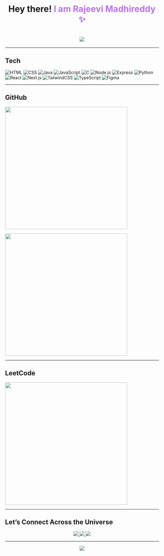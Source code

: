 <!-- Header with Galaxy Vibes -->
<h1 align="center" font-family: 'Fira Code'>
      Hey there! <strong style="color: #BC6FF1;">I am Rajeevi Madhireddy ✨</strong>
</h1>



<h1 align="center">
  <img src="https://readme-typing-svg.demolab.com?font=Fira+Code&pause=1000&color=BC6FF1&center=true&vCenter=true&width=1000&lines=Exploring+Blockchain+and+the+Universe;Fueling+curiosity+one+line+at+a+time..." />
</h1>



---

## Tech 

![HTML](https://img.shields.io/badge/HTML5-68507B?style=for-the-badge&logo=html5&logoColor=white)
![CSS](https://img.shields.io/badge/CSS-8D769A?style=for-the-badge&logo=css&logoColor=white)
![Java](https://img.shields.io/badge/Java-28193D?style=for-the-badge&logo=java&logoColor=white)
![JavaScript](https://img.shields.io/badge/JavaScript-68507B?style=for-the-badge&logo=javascript&logoColor=white)
![C](https://img.shields.io/badge/C-46315C?style=for-the-badge&logo=logoColor=white)
![Node.js](https://img.shields.io/badge/Node.js-28193D?style=for-the-badge&logo=nodedotjs&logoColor=white)
![Express](https://img.shields.io/badge/Express-46315C?style=for-the-badge&logo=express&logoColor=white)
![Python](https://img.shields.io/badge/Python-8D769A?style=for-the-badge&logo=python&logoColor=white)
![React](https://img.shields.io/badge/React-28193D?style=for-the-badge&logo=react&logoColor=white)
![Next.js](https://img.shields.io/badge/Next.js-000000?style=for-the-badge&logo=nextdotjs&logoColor=white)
![TailwindCSS](https://img.shields.io/badge/TailwindCSS-46315C?style=for-the-badge&logo=tailwind-css&logoColor=white)
![TypeScript](https://img.shields.io/badge/TypeScript-8D769A?style=for-the-badge&logo=typescript&logoColor=white)
![Figma](https://img.shields.io/badge/Figma-28193D?style=for-the-badge&logo=figma&logoColor=white)

---

## GitHub 

<p>
  <img src="https://github-readme-stats.vercel.app/api?username=rajeevi05&show_icons=true&theme=tokyonight&hide_border=true&bg_color=11001C&title_color=DA70D6&icon_color=BC6FF1&text_color=E0B0FF" width=400px" 
        </p><p>
  <img src="https://github-readme-streak-stats.herokuapp.com?user=rajeevi05&theme=tokyonight&hide_border=true&ring=DA70D6&fire=BC6FF1&currStreakLabel=FFB6C1&background=11001C" width=400px />
</p>


---

## LeetCode 

 <p >
  <img src="https://leetcard.jacoblin.cool/Rajeevi_Madhireddy?ext=heatmap&theme=dark&font=Fira+Code&bg=000000&border_radius=15&title_color=DDA0FF&heatmap=purple&icon_color=BC6FF1&text_color=E0B0FF" width="400px" />
</p>



---

## Let’s Connect Across the Universe

<p align="center">
  <a href="https://www.linkedin.com/in/rajeevi-madhireddy-064a292a5/" target="_blank">
    <img src="https://img.shields.io/badge/LinkedIn-68507B?style=for-the-badge&logo=linkedin&logoColor=white" />
  </a>
  <a href="mailto:rajeevimadhireddy@gmail.com">
    <img src="https://img.shields.io/badge/Gmail-8D769A?style=for-the-badge&logo=gmail&logoColor=white" />
  </a>
  <a href="https://leetcode.com/Rajeevi_Madhireddy/" target="_blank">
    <img src="https://img.shields.io/badge/LeetCode-46315C?style=for-the-badge&logo=leetcode&logoColor=white" />
  </a>
</p>

---

<p align="center">
  <img src="https://komarev.com/ghpvc/?username=rajeevi05&color=BC6FF1&style=flat-square" />
</p>
